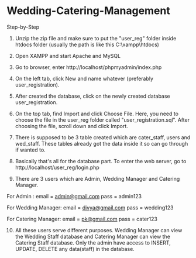# Wedding-Catering-Management
Step-by-Step
1. Unzip the zip file and make sure to put the "user_reg" folder inside htdocs folder (usually the path is like this C:\xampp\htdocs)

2. Open XAMPP and start Apache and MySQL

3. Go to browser, enter http://localhost/phpmyadmin/index.php 

4. On the left tab, click New and name whatever (preferably user_registration). 

5. After created the database, click on the newly created database user_registration. 

6. On the top tab, find Import and click Choose File. Here, you need to choose the file in the user_reg folder called "user_registration.sql". After choosing the file, scroll down and click Import.

7. There is supposed to be 3 table created which are cater_staff, users and wed_staff. These tables already got the data inside it so can go through if wanted to. 

8. Basically that's all for the database part. To enter the web server, go to http://localhost/user_reg/login.php

9. There are 3 users which are Admin, Wedding Manager and Catering Manager. 

For Admin : 
email = admin@gmail.com
pass = admin123

For Wedding Manager:
email = divya@gmail.com
pass = wedding123

For Catering Manager:
email = pk@gmail.com
pass = cater123

10. All these users serve different purposes. Wedding Manager can view the Wedding Staff database and Catering Manager can view the Catering Staff database. Only the admin have access to INSERT, UPDATE, DELETE any data(staff) in the database.
